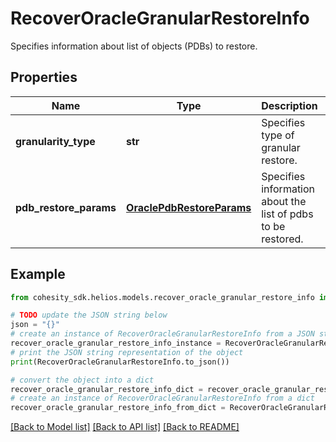 # RecoverOracleGranularRestoreInfo

Specifies information about list of objects (PDBs) to restore.

## Properties

Name | Type | Description | Notes
------------ | ------------- | ------------- | -------------
**granularity_type** | **str** | Specifies type of granular restore. | [optional] 
**pdb_restore_params** | [**OraclePdbRestoreParams**](OraclePdbRestoreParams.md) | Specifies information about the list of pdbs to be restored. | [optional] 

## Example

```python
from cohesity_sdk.helios.models.recover_oracle_granular_restore_info import RecoverOracleGranularRestoreInfo

# TODO update the JSON string below
json = "{}"
# create an instance of RecoverOracleGranularRestoreInfo from a JSON string
recover_oracle_granular_restore_info_instance = RecoverOracleGranularRestoreInfo.from_json(json)
# print the JSON string representation of the object
print(RecoverOracleGranularRestoreInfo.to_json())

# convert the object into a dict
recover_oracle_granular_restore_info_dict = recover_oracle_granular_restore_info_instance.to_dict()
# create an instance of RecoverOracleGranularRestoreInfo from a dict
recover_oracle_granular_restore_info_from_dict = RecoverOracleGranularRestoreInfo.from_dict(recover_oracle_granular_restore_info_dict)
```
[[Back to Model list]](../README.md#documentation-for-models) [[Back to API list]](../README.md#documentation-for-api-endpoints) [[Back to README]](../README.md)


